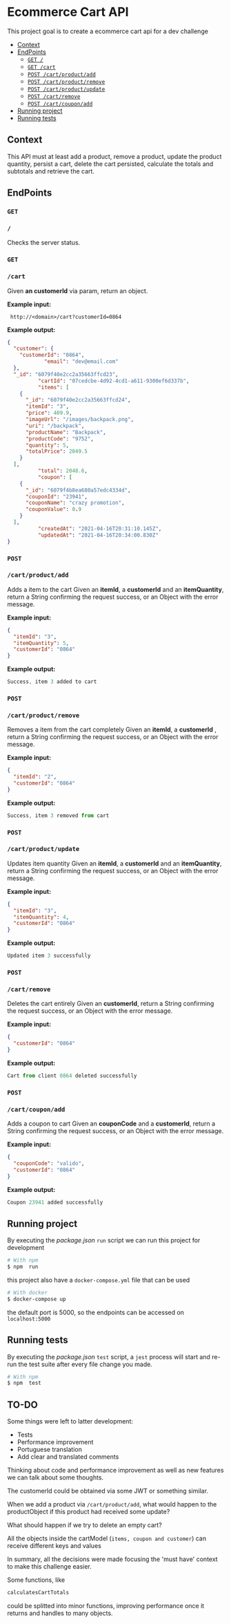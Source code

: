 # Ecommerce Cart API

This project goal is to create a ecommerce cart api for a dev challenge

- [Context](#context)
- [EndPoints](#endpoints)
    - [`GET /`](#/)
    - [`GET /cart`](#/cart)
    - [`POST /cart/product/add`](#/cart/product/add)
    - [`POST /cart/product/remove`](#/cart/product/remove)
    - [`POST /cart/product/update`](#/cart/product/update)
    - [`POST /cart/remove`](#/cart/remove)
    - [`POST /cart/coupon/add`](#/cart/coupon/add)
- [Running project](#running-project)
- [Running tests](#running-tests)
    

## Context

This API must at least add a product, remove a product, update the product quantity,
persist a cart, delete the cart persisted, calculate the totals and subtotals and retrieve
the cart.

## EndPoints

### `GET`
### `/`


Checks the server status.

### `GET`
### `/cart`


Given **an customerId** via param, return an object.

**Example input:**

```curl
 http://<domain>/cart?customerId=0864
```

**Example output:**

```json
{
  "customer": {
    "customerId": "0864",
            "email": "dev@email.com"
  },
  "_id": "6079f40e2cc2a35663ffcd23",
          "cartId": "07cedcbe-4d92-4cd1-a611-9300ef6d337b",
          "items": [
    {
      "_id": "6079f40e2cc2a35663ffcd24",
      "itemId": "3",
      "price": 409.9,
      "imageUrl": "/images/backpack.png",
      "uri": "/backpack",
      "productName": "Backpack",
      "productCode": "9752",
      "quantity": 5,
      "totalPrice": 2049.5
    }
  ],
          "total": 2048.6,
          "coupon": [
    {
      "_id": "6079f4b8ea680a57edc4334d",
      "couponId": "23941",
      "couponName": "crazy promotion",
      "couponValue": 0.9
    }
  ],
          "createdAt": "2021-04-16T20:31:10.145Z",
          "updatedAt": "2021-04-16T20:34:00.830Z"
}
```


### `POST`
### `/cart/product/add`
Adds a item to the cart
Given an **itemId**, a **customerId** and an **itemQuantity**, return a String confirming the request success, or an Object with the error message.

**Example input:**

```json
{
  "itemId": "3",
  "itemQuantity": 5,
  "customerId": "0864"
}
```

**Example output:**

```js
Success, item 3 added to cart
```


### `POST`
### `/cart/product/remove`
Removes a item from the cart completely
Given an **itemId**, a **customerId** , return a String confirming the request success, or an Object with the error message.

**Example input:**

```json
{
  "itemId": "2",
  "customerId": "0864"
}
```

**Example output:**

```js
Success, item 3 removed from cart
```


### `POST`
### `/cart/product/update`
Updates item quantity
Given an **itemId**, a **customerId** and an **itemQuantity**, return a String confirming the request success, or an Object with the error message.

**Example input:**

```json
{
  "itemId": "3",
  "itemQuantity": 4,
  "customerId": "0864"
}
```

**Example output:**

```js
Updated item 3 successfully
```


### `POST`
### `/cart/remove`
Deletes the cart entirely
Given an **customerId**, return a String confirming the request success, or an Object with the error message.

**Example input:**

```json
{
  "customerId": "0864"
}
```

**Example output:**

```js
Cart from client 0864 deleted successfully
```


### `POST`
### `/cart/coupon/add`
Adds a coupon to cart
Given an **couponCode** and a **customerId**, return a String confirming the request success, or an Object with the error message.

**Example input:**

```json
{
  "couponCode": "valido",
  "customerId": "0864"
}
```

**Example output:**

```js
Coupon 23941 added successfully
```

## Running project

By executing the _package.json_ `run` script we can run this project for development

```sh
# With npm
$ npm  run
```
this project also have a `docker-compose.yml` file that can be used
```sh
# With docker
$ docker-compose up
```

the default port is 5000, so the endpoints can be accessed on `localhost:5000`

## Running tests

By executing the _package.json_ `test` script, a `jest` process will start and re-run the test suite after every file change you made.

```sh
# With npm
$ npm  test
```

## TO-DO

Some things were left to latter development:
  * Tests
  * Performance improvement
  * Portuguese translation
  * Add clear and translated comments

Thinking about code and performance improvement as well as new features
we can talk about some thoughts.

The customerId could be obtained via some JWT or something similar.

When we add a product via ```/cart/product/add```, what would happen to the
productObject if this product had received some update?

What should happen if we try to delete an empty cart?

All the objects inside the cartModel (`items, coupon and customer`) can receive different keys and values

In summary, all the decisions were made focusing the 'must have' context to make this challenge easier.

Some functions, like 
```js
calculatesCartTotals
```
could be splitted into minor functions, improving performance once it returns and handles to many
objects.